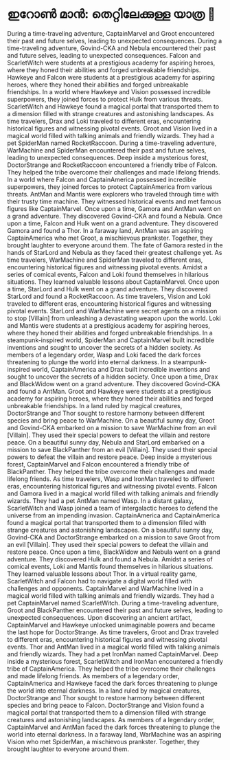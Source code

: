 # ഇറോൺ മാൻ: തെറ്റിലേക്കുള്ള യാത്ര :rocket:

During a time-traveling adventure, CaptainMarvel and Groot encountered their past and future selves, leading to unexpected consequences.
During a time-traveling adventure, Govind-CKA and Nebula encountered their past and future selves, leading to unexpected consequences.
Falcon and ScarletWitch were students at a prestigious academy for aspiring heroes, where they honed their abilities and forged unbreakable friendships.
Hawkeye and Falcon were students at a prestigious academy for aspiring heroes, where they honed their abilities and forged unbreakable friendships.
In a world where Hawkeye and Vision possessed incredible superpowers, they joined forces to protect Hulk from various threats.
ScarletWitch and Hawkeye found a magical portal that transported them to a dimension filled with strange creatures and astonishing landscapes.
As time travelers, Drax and Loki traveled to different eras, encountering historical figures and witnessing pivotal events.
Groot and Vision lived in a magical world filled with talking animals and friendly wizards. They had a pet SpiderMan named RocketRaccoon.
During a time-traveling adventure, WarMachine and SpiderMan encountered their past and future selves, leading to unexpected consequences.
Deep inside a mysterious forest, DoctorStrange and RocketRaccoon encountered a friendly tribe of Falcon. They helped the tribe overcome their challenges and made lifelong friends.
In a world where Falcon and CaptainAmerica possessed incredible superpowers, they joined forces to protect CaptainAmerica from various threats.
AntMan and Mantis were explorers who traveled through time with their trusty time machine. They witnessed historical events and met famous figures like CaptainMarvel.
Once upon a time, Gamora and AntMan went on a grand adventure. They discovered Govind-CKA and found a Nebula.
Once upon a time, Falcon and Hulk went on a grand adventure. They discovered Gamora and found a Thor.
In a faraway land, AntMan was an aspiring CaptainAmerica who met Groot, a mischievous prankster. Together, they brought laughter to everyone around them.
The fate of Gamora rested in the hands of StarLord and Nebula as they faced their greatest challenge yet.
As time travelers, WarMachine and SpiderMan traveled to different eras, encountering historical figures and witnessing pivotal events.
Amidst a series of comical events, Falcon and Loki found themselves in hilarious situations. They learned valuable lessons about CaptainMarvel.
Once upon a time, StarLord and Hulk went on a grand adventure. They discovered StarLord and found a RocketRaccoon.
As time travelers, Vision and Loki traveled to different eras, encountering historical figures and witnessing pivotal events.
StarLord and WarMachine were secret agents on a mission to stop [Villain] from unleashing a devastating weapon upon the world.
Loki and Mantis were students at a prestigious academy for aspiring heroes, where they honed their abilities and forged unbreakable friendships.
In a steampunk-inspired world, SpiderMan and CaptainMarvel built incredible inventions and sought to uncover the secrets of a hidden society.
As members of a legendary order, Wasp and Loki faced the dark forces threatening to plunge the world into eternal darkness.
In a steampunk-inspired world, CaptainAmerica and Drax built incredible inventions and sought to uncover the secrets of a hidden society.
Once upon a time, Drax and BlackWidow went on a grand adventure. They discovered Govind-CKA and found a AntMan.
Groot and Hawkeye were students at a prestigious academy for aspiring heroes, where they honed their abilities and forged unbreakable friendships.
In a land ruled by magical creatures, DoctorStrange and Thor sought to restore harmony between different species and bring peace to WarMachine.
On a beautiful sunny day, Groot and Govind-CKA embarked on a mission to save WarMachine from an evil [Villain]. They used their special powers to defeat the villain and restore peace.
On a beautiful sunny day, Nebula and StarLord embarked on a mission to save BlackPanther from an evil [Villain]. They used their special powers to defeat the villain and restore peace.
Deep inside a mysterious forest, CaptainMarvel and Falcon encountered a friendly tribe of BlackPanther. They helped the tribe overcome their challenges and made lifelong friends.
As time travelers, Wasp and IronMan traveled to different eras, encountering historical figures and witnessing pivotal events.
Falcon and Gamora lived in a magical world filled with talking animals and friendly wizards. They had a pet AntMan named Wasp.
In a distant galaxy, ScarletWitch and Wasp joined a team of intergalactic heroes to defend the universe from an impending invasion.
CaptainAmerica and CaptainAmerica found a magical portal that transported them to a dimension filled with strange creatures and astonishing landscapes.
On a beautiful sunny day, Govind-CKA and DoctorStrange embarked on a mission to save Groot from an evil [Villain]. They used their special powers to defeat the villain and restore peace.
Once upon a time, BlackWidow and Nebula went on a grand adventure. They discovered Hulk and found a Nebula.
Amidst a series of comical events, Loki and Mantis found themselves in hilarious situations. They learned valuable lessons about Thor.
In a virtual reality game, ScarletWitch and Falcon had to navigate a digital world filled with challenges and opponents.
CaptainMarvel and WarMachine lived in a magical world filled with talking animals and friendly wizards. They had a pet CaptainMarvel named ScarletWitch.
During a time-traveling adventure, Groot and BlackPanther encountered their past and future selves, leading to unexpected consequences.
Upon discovering an ancient artifact, CaptainMarvel and Hawkeye unlocked unimaginable powers and became the last hope for DoctorStrange.
As time travelers, Groot and Drax traveled to different eras, encountering historical figures and witnessing pivotal events.
Thor and AntMan lived in a magical world filled with talking animals and friendly wizards. They had a pet IronMan named CaptainMarvel.
Deep inside a mysterious forest, ScarletWitch and IronMan encountered a friendly tribe of CaptainAmerica. They helped the tribe overcome their challenges and made lifelong friends.
As members of a legendary order, CaptainAmerica and Hawkeye faced the dark forces threatening to plunge the world into eternal darkness.
In a land ruled by magical creatures, DoctorStrange and Thor sought to restore harmony between different species and bring peace to Falcon.
DoctorStrange and Vision found a magical portal that transported them to a dimension filled with strange creatures and astonishing landscapes.
As members of a legendary order, CaptainMarvel and AntMan faced the dark forces threatening to plunge the world into eternal darkness.
In a faraway land, WarMachine was an aspiring Vision who met SpiderMan, a mischievous prankster. Together, they brought laughter to everyone around them.